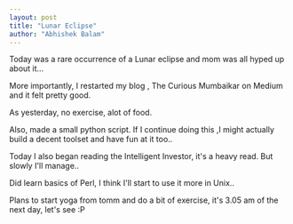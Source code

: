 ```yaml
---
layout: post
title: "Lunar Eclipse"
author: "Abhishek Balam"
---
```


Today was a rare occurrence of a Lunar eclipse and mom was all hyped up about it…

More importantly, I restarted my blog , The Curious Mumbaikar on Medium and it felt pretty good.

As yesterday, no exercise, alot of food.

Also, made a small python script. If I continue doing this ,I might actually build a decent toolset and have fun at it too..

Today I also began reading the Intelligent Investor, it's a heavy read. But slowly I'll manage..

Did learn basics of Perl, I think I'll start to use it more in Unix..

Plans to start yoga from tomm and do a bit of exercise, it's 3.05 am of the next day, let's see :P
